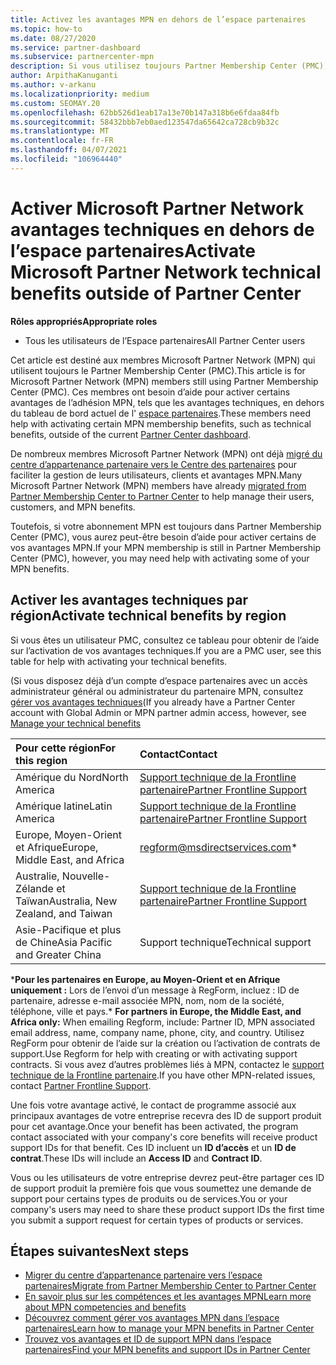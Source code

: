 ```yaml
---
title: Activez les avantages MPN en dehors de l’espace partenaires
ms.topic: how-to
ms.date: 08/27/2020
ms.service: partner-dashboard
ms.subservice: partnercenter-mpn
description: Si vous utilisez toujours Partner Membership Center (PMC), Découvrez qui contacter pour vous aider à activer vos avantages de support technique MPN et vous fournir des ID de support.
author: ArpithaKanuganti
ms.author: v-arkanu
ms.localizationpriority: medium
ms.custom: SEOMAY.20
ms.openlocfilehash: 62bb526d1eab17a13e70b147a318b6e6fdaa84fb
ms.sourcegitcommit: 58432bbb7eb0aed123547da65642ca728cb9b32c
ms.translationtype: MT
ms.contentlocale: fr-FR
ms.lasthandoff: 04/07/2021
ms.locfileid: "106964440"
---
```

# <a name="activate-microsoft-partner-network-technical-benefits-outside-of-partner-center"></a><span data-ttu-id="f5478-103">Activer Microsoft Partner Network avantages techniques en dehors de l’espace partenaires</span><span class="sxs-lookup"><span data-stu-id="f5478-103">Activate Microsoft Partner Network technical benefits outside of Partner Center</span></span>


<span data-ttu-id="f5478-104">**Rôles appropriés**</span><span class="sxs-lookup"><span data-stu-id="f5478-104">**Appropriate roles**</span></span>

- <span data-ttu-id="f5478-105">Tous les utilisateurs de l’Espace partenaires</span><span class="sxs-lookup"><span data-stu-id="f5478-105">All Partner Center users</span></span>

<span data-ttu-id="f5478-106">Cet article est destiné aux membres Microsoft Partner Network (MPN) qui utilisent toujours le Partner Membership Center (PMC).</span><span class="sxs-lookup"><span data-stu-id="f5478-106">This article is for Microsoft Partner Network (MPN) members still using Partner Membership Center (PMC).</span></span> <span data-ttu-id="f5478-107">Ces membres ont besoin d’aide pour activer certains avantages de l’adhésion MPN, tels que les avantages techniques, en dehors du tableau de bord actuel de l' [espace partenaires](https://partner.microsoft.com/dashboard).</span><span class="sxs-lookup"><span data-stu-id="f5478-107">These members need help with activating certain MPN membership benefits, such as technical benefits, outside of the current [Partner Center dashboard](https://partner.microsoft.com/dashboard).</span></span>

<span data-ttu-id="f5478-108">De nombreux membres Microsoft Partner Network (MPN) ont déjà [migré du centre d’appartenance partenaire vers le Centre des partenaires](prepare-pmc-pc-migration.md) pour faciliter la gestion de leurs utilisateurs, clients et avantages MPN.</span><span class="sxs-lookup"><span data-stu-id="f5478-108">Many Microsoft Partner Network (MPN) members have already [migrated from Partner Membership Center to Partner Center](prepare-pmc-pc-migration.md) to help manage their users, customers, and MPN benefits.</span></span>

<span data-ttu-id="f5478-109">Toutefois, si votre abonnement MPN est toujours dans Partner Membership Center (PMC), vous aurez peut-être besoin d’aide pour activer certains de vos avantages MPN.</span><span class="sxs-lookup"><span data-stu-id="f5478-109">If your MPN membership is still in Partner Membership Center (PMC), however, you may need help with activating some of your MPN benefits.</span></span>

## <a name="activate-technical-benefits-by-region"></a><span data-ttu-id="f5478-110">Activer les avantages techniques par région</span><span class="sxs-lookup"><span data-stu-id="f5478-110">Activate technical benefits by region</span></span>

<span data-ttu-id="f5478-111">Si vous êtes un utilisateur PMC, consultez ce tableau pour obtenir de l’aide sur l’activation de vos avantages techniques.</span><span class="sxs-lookup"><span data-stu-id="f5478-111">If you are a PMC user, see this table for help with activating your technical benefits.</span></span>

<span data-ttu-id="f5478-112">(Si vous disposez déjà d’un compte d’espace partenaires avec un accès administrateur général ou administrateur du partenaire MPN, consultez [gérer vos avantages techniques](https://docs.microsoft.com/partner-center/manage-your-partner-network-benefits#manage-technical-benefits)</span><span class="sxs-lookup"><span data-stu-id="f5478-112">(If you already have a Partner Center account with Global Admin or MPN partner admin access, however, see [Manage your technical benefits](https://docs.microsoft.com/partner-center/manage-your-partner-network-benefits#manage-technical-benefits)</span></span>

|<span data-ttu-id="f5478-113">Pour cette région</span><span class="sxs-lookup"><span data-stu-id="f5478-113">For this region</span></span>  | <span data-ttu-id="f5478-114">Contact</span><span class="sxs-lookup"><span data-stu-id="f5478-114">Contact</span></span> |
|:--------|:------------|
|<span data-ttu-id="f5478-115">Amérique du Nord</span><span class="sxs-lookup"><span data-stu-id="f5478-115">North America</span></span>  | [<span data-ttu-id="f5478-116">Support technique de la Frontline partenaire</span><span class="sxs-lookup"><span data-stu-id="f5478-116">Partner Frontline Support</span></span>](https://partner.microsoft.com/support?issueid=300-0042)  |
|<span data-ttu-id="f5478-117">Amérique latine</span><span class="sxs-lookup"><span data-stu-id="f5478-117">Latin America</span></span>  | [<span data-ttu-id="f5478-118">Support technique de la Frontline partenaire</span><span class="sxs-lookup"><span data-stu-id="f5478-118">Partner Frontline Support</span></span>](https://partner.microsoft.com/support?issueid=300-0042)  |
|<span data-ttu-id="f5478-119">Europe, Moyen-Orient et Afrique</span><span class="sxs-lookup"><span data-stu-id="f5478-119">Europe, Middle East, and Africa</span></span>  | [regform@msdirectservices.com](mailto:regform@msdirectservices.com)*  |
|<span data-ttu-id="f5478-120">Australie, Nouvelle-Zélande et Taïwan</span><span class="sxs-lookup"><span data-stu-id="f5478-120">Australia, New Zealand, and Taiwan</span></span>  | [<span data-ttu-id="f5478-121">Support technique de la Frontline partenaire</span><span class="sxs-lookup"><span data-stu-id="f5478-121">Partner Frontline Support</span></span>](https://partner.microsoft.com/support?issueid=300-0042)  |
|<span data-ttu-id="f5478-122">Asie-Pacifique et plus de Chine</span><span class="sxs-lookup"><span data-stu-id="f5478-122">Asia Pacific and Greater China</span></span>  | <span data-ttu-id="f5478-123">Support technique</span><span class="sxs-lookup"><span data-stu-id="f5478-123">Technical support</span></span>  |

<span data-ttu-id="f5478-124">\***Pour les partenaires en Europe, au Moyen-Orient et en Afrique uniquement :** Lors de l’envoi d’un message à RegForm, incluez : ID de partenaire, adresse e-mail associée MPN, nom, nom de la société, téléphone, ville et pays.</span><span class="sxs-lookup"><span data-stu-id="f5478-124">\* **For partners in Europe, the Middle East, and Africa only:** When emailing Regform, include: Partner ID, MPN associated email address, name, company name, phone, city, and country.</span></span> <span data-ttu-id="f5478-125">Utilisez RegForm pour obtenir de l’aide sur la création ou l’activation de contrats de support.</span><span class="sxs-lookup"><span data-stu-id="f5478-125">Use Regform for help with creating or with activating support contracts.</span></span> <span data-ttu-id="f5478-126">Si vous avez d’autres problèmes liés à MPN, contactez le [support technique de la Frontline partenaire](https://partner.microsoft.com/support?issueid=300-0042).</span><span class="sxs-lookup"><span data-stu-id="f5478-126">If you have other MPN-related issues, contact [Partner Frontline Support](https://partner.microsoft.com/support?issueid=300-0042).</span></span>

<span data-ttu-id="f5478-127">Une fois votre avantage activé, le contact de programme associé aux principaux avantages de votre entreprise recevra des ID de support produit pour cet avantage.</span><span class="sxs-lookup"><span data-stu-id="f5478-127">Once your benefit has been activated, the program contact associated with your company's core benefits will receive product support IDs for that benefit.</span></span> <span data-ttu-id="f5478-128">Ces ID incluent un **ID d’accès** et un **ID de contrat**.</span><span class="sxs-lookup"><span data-stu-id="f5478-128">These IDs will include an **Access ID** and **Contract ID**.</span></span> 

<span data-ttu-id="f5478-129">Vous ou les utilisateurs de votre entreprise devrez peut-être partager ces ID de support produit la première fois que vous soumettez une demande de support pour certains types de produits ou de services.</span><span class="sxs-lookup"><span data-stu-id="f5478-129">You or your company's users may need to share these product support IDs the first time you submit a support request for certain types of products or services.</span></span>

## <a name="next-steps"></a><span data-ttu-id="f5478-130">Étapes suivantes</span><span class="sxs-lookup"><span data-stu-id="f5478-130">Next steps</span></span>

- [<span data-ttu-id="f5478-131">Migrer du centre d’appartenance partenaire vers l’espace partenaires</span><span class="sxs-lookup"><span data-stu-id="f5478-131">Migrate from Partner Membership Center to Partner Center</span></span>](prepare-pmc-pc-migration.md)
- [<span data-ttu-id="f5478-132">En savoir plus sur les compétences et les avantages MPN</span><span class="sxs-lookup"><span data-stu-id="f5478-132">Learn more about MPN competencies and benefits</span></span>](learn-about-competencies.md)
- [<span data-ttu-id="f5478-133">Découvrez comment gérer vos avantages MPN dans l’espace partenaires</span><span class="sxs-lookup"><span data-stu-id="f5478-133">Learn how to manage your MPN benefits in Partner Center</span></span>](manage-your-partner-network-benefits.md)
- [<span data-ttu-id="f5478-134">Trouvez vos avantages et ID de support MPN dans l’espace partenaires</span><span class="sxs-lookup"><span data-stu-id="f5478-134">Find your MPN benefits and support IDs in Partner Center</span></span>](mpn-find-benefits.md)
